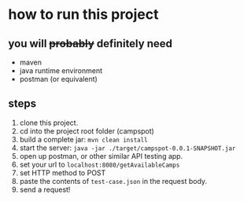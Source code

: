 # how to run this project


## you will ~~probably~~ definitely need
* maven
* java runtime environment
* postman (or equivalent)

## steps
1. clone this project.
2. cd into the project root folder (campspot)
3. build a complete jar: `mvn clean install`
4. start the server: `java -jar ./target/campspot-0.0.1-SNAPSHOT.jar`
5. open up postman, or other similar API testing app.
6. set your url to `localhost:8080/getAvailableCamps`
7. set HTTP method to POST
8. paste the contents of `test-case.json` in the request body.
9. send a request!
